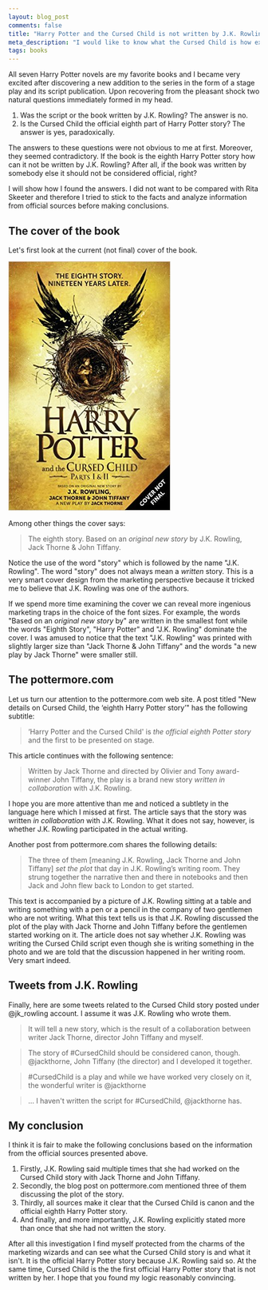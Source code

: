 ```yaml
---
layout: blog_post
comments: false
title: "Harry Potter and the Cursed Child is not written by J.K. Rowling"
meta_description: "I would like to know what the Cursed Child is how exactly was J.K. Rowling involved in its creation."
tags: books
---
```


All seven Harry Potter novels are my favorite books and I became very excited after discovering a new addition to the series in the form of a stage play and its script publication. Upon recovering from the pleasant shock two natural questions immediately formed in my head.

1. Was the script or the book written by J.K. Rowling? The answer is no.
1. Is the Cursed Child the official eighth part of Harry Potter story? The answer is yes, paradoxically.

The answers to these questions were not obvious to me at first. Moreover, they seemed contradictory. If the book is the eighth Harry Potter story how can it not be written by J.K. Rowling? After all, if the book was written by somebody else it should not be considered official, right?

I will show how I found the answers. I did not want to be compared with Rita Skeeter and therefore I tried to stick to the facts and analyze information from official sources before making conclusions.

## The cover of the book

Let's first look at the current (not final) cover of the book.

<img src='/image/blog/2016-02-13-cursed-child-is-not-written-by-jk-rowling/harry_potter_and_cursed_child_covert_not_final.jpg' class='isMax300PxWide' alt='Not final cover of the book Harry Potter and the Cursed Child'>

Among other things the cover says:

> The eighth story. Based on an *original new story* by J.K. Rowling, Jack Thorne & John Tiffany.

Notice the use of the word "story" which is followed by the name "J.K. Rowling". The word "story" does not always mean a *written* story. This is a very smart cover design from the marketing perspective because it tricked me to believe that J.K. Rowling was one of the authors.

If we spend more time examining the cover we can reveal more ingenious marketing traps in the choice of the font sizes. For example, the words "Based on an *original new story* by" are written in the smallest font while the words "Eighth Story", "Harry Potter" and "J.K. Rowling" dominate the cover. I was amused to notice that the text "J.K. Rowling" was printed with slightly larger size than "Jack Thorne & John Tiffany" and the words "a new play by Jack Thorne" were smaller still.

## The pottermore.com

Let us turn our attention to the pottermore.com web site. A post titled "New details on Cursed Child, the ‘eighth Harry Potter story’" has the following subtitle:

> ‘Harry Potter and the Cursed Child' is *the official eighth Potter story* and the first to be presented on stage.

This article continues with the following sentence:

> Written by Jack Thorne and directed by Olivier and Tony award-winner John Tiffany, the play is a brand new story *written in collaboration* with J.K. Rowling.

I hope you are more attentive than me and noticed a subtlety in the language here which I missed at first. The article says that the story was written *in collaboration* with J.K. Rowling. What it does not say, however, is whether J.K. Rowling participated in the actual writing.

Another post from pottermore.com shares the following details:

> The three of them [meaning J.K. Rowling, Jack Thorne and John Tiffany] *set the plot* that day in J.K. Rowling’s writing room. They strung together the narrative then and there in notebooks and then Jack and John flew back to London to get started.

This text is accompanied by a picture of J.K. Rowling sitting at a table and writing something with a pen or a pencil in the company of two gentlemen who are not writing. What this text tells us is that J.K. Rowling discussed the plot of the play with Jack Thorne and John Tiffany before the gentlemen started working on it. The article does not say whether J.K. Rowling was writing the Cursed Child script even though she is writing something in the photo and we are told that the discussion happened in her writing room. Very smart indeed.


## Tweets from J.K. Rowling

Finally, here are some tweets related to the Cursed Child story posted under @jk_rowling account. I assume it was J.K. Rowling who wrote them.

<blockquote>It will tell a new story, which is the result of a collaboration between writer Jack Thorne, director John Tiffany and myself.</blockquote>

<blockquote>The story of #CursedChild should be considered canon, though. @jackthorne, John Tiffany (the director) and I developed it together.</blockquote>

<blockquote>#CursedChild is a play and while we have worked very closely on it, the wonderful writer is @jackthorne</blockquote>

<blockquote>... I haven't written the script for #CursedChild, @jackthorne has.</blockquote>

## My conclusion

I think it is fair to make the following conclusions based on the information from the official sources presented above.

1. Firstly, J.K. Rowling said multiple times that she had worked on the Cursed Child story with Jack Thorne and John Tiffany.
1. Secondly, the blog post on pottermore.com mentioned three of them discussing the plot of the story.
1. Thirdly, all sources make it clear that the Cursed Child is canon and the official eighth Harry Potter story.
1. And finally, and more importantly, J.K. Rowling explicitly stated more than once that she had not written the story.



After all this investigation I find myself protected from the charms of the marketing wizards and can see what the Cursed Child story is and what it isn't. It is the official Harry Potter story because J.K. Rowling said so. At the same time, Cursed Child is the the first official Harry Potter story that is not written by her. I hope that you found my logic reasonably convincing.